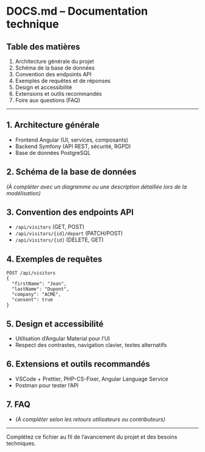 # DOCS.md – Documentation technique

## Table des matières
1. Architecture générale du projet
2. Schéma de la base de données
3. Convention des endpoints API
4. Exemples de requêtes et de réponses
5. Design et accessibilité
6. Extensions et outils recommandés
7. Foire aux questions (FAQ)

---

## 1. Architecture générale
- Frontend Angular (UI, services, composants)
- Backend Symfony (API REST, sécurité, RGPD)
- Base de données PostgreSQL

## 2. Schéma de la base de données
*(À compléter avec un diagramme ou une description détaillée lors de la modélisation)*

## 3. Convention des endpoints API
- `/api/visitors` (GET, POST)
- `/api/visitors/{id}/depart` (PATCH/POST)
- `/api/visitors/{id}` (DELETE, GET)

## 4. Exemples de requêtes
```http
POST /api/visitors
{
  "firstName": "Jean",
  "lastName": "Dupont",
  "company": "ACME",
  "consent": true
}
```

## 5. Design et accessibilité
- Utilisation d’Angular Material pour l’UI
- Respect des contrastes, navigation clavier, textes alternatifs

## 6. Extensions et outils recommandés
- VSCode + Prettier, PHP-CS-Fixer, Angular Language Service
- Postman pour tester l’API

## 7. FAQ
- *(À compléter selon les retours utilisateurs ou contributeurs)*

---

Complétez ce fichier au fil de l’avancement du projet et des besoins techniques.
